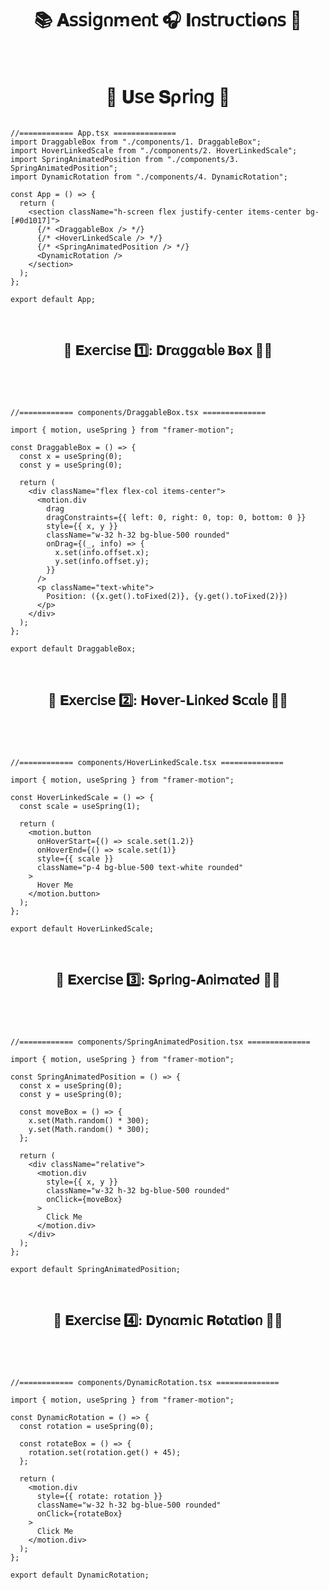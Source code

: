 <h1  align="center" >📚 𝐀𝗌𝗌𝗂𝗀𐓣ꭑ𝖾𐓣𝗍 🎧 𝚰𐓣𝗌𝗍𝗋υ𝖼𝗍𝗂ⱺ𐓣𝗌 🧋</h1>

<!-- Convert all the code from useMotionValue practice to use the useSpring hook instead -->

</br>

<h1  align="center" > 🍄 𝐔𝗌𝖾 𝐒ρ𝗋𝗂𐓣𝗀 🥠</h1>

```TSX

//============ App.tsx ============== 
import DraggableBox from "./components/1. DraggableBox";
import HoverLinkedScale from "./components/2. HoverLinkedScale";
import SpringAnimatedPosition from "./components/3. SpringAnimatedPosition";
import DynamicRotation from "./components/4. DynamicRotation";

const App = () => {
  return (
    <section className="h-screen flex justify-center items-center bg-[#0d1017]">
      {/* <DraggableBox /> */}
      {/* <HoverLinkedScale /> */}
      {/* <SpringAnimatedPosition /> */}
      <DynamicRotation />
    </section>
  );
};

export default App;

```

</br>

<h2  align="center" > 🕍 𝐄𝗑𝖾𝗋𝖼𝗂𝗌𝖾 1️⃣: 𝐃𝗋α𝗀𝗀αᑲᥣ𝖾 𝐁ⱺ𝗑 🏄‍♀️</h2>

<h1  align="center" > 

<img src="" width="" height=""/>

</h1>

```TSX

//============ components/DraggableBox.tsx ============== 

import { motion, useSpring } from "framer-motion";

const DraggableBox = () => {
  const x = useSpring(0);
  const y = useSpring(0);

  return (
    <div className="flex flex-col items-center">
      <motion.div
        drag
        dragConstraints={{ left: 0, right: 0, top: 0, bottom: 0 }}
        style={{ x, y }}
        className="w-32 h-32 bg-blue-500 rounded"
        onDrag={(_, info) => {
          x.set(info.offset.x);
          y.set(info.offset.y);
        }}
      />
      <p className="text-white">
        Position: ({x.get().toFixed(2)}, {y.get().toFixed(2)})
      </p>
    </div>
  );
};

export default DraggableBox;

```

</br>

<h2  align="center" > 🕍 𝐄𝗑𝖾𝗋𝖼𝗂𝗌𝖾 2️⃣: 𝐇ⱺ𝗏𝖾𝗋-𝐋𝗂𐓣𝗄𝖾ᑯ 𝐒𝖼αᥣ𝖾 🏄‍♀️</h2>

<h1  align="center" > 

<img src="" width="" height=""/>

</h1>

```TSX

//============ components/HoverLinkedScale.tsx ============== 

import { motion, useSpring } from "framer-motion";

const HoverLinkedScale = () => {
  const scale = useSpring(1);

  return (
    <motion.button
      onHoverStart={() => scale.set(1.2)}
      onHoverEnd={() => scale.set(1)}
      style={{ scale }}
      className="p-4 bg-blue-500 text-white rounded"
    >
      Hover Me
    </motion.button>
  );
};

export default HoverLinkedScale;

```

</br>

<h2  align="center" > 🕍 𝐄𝗑𝖾𝗋𝖼𝗂𝗌𝖾 3️⃣: 𝐒ρ𝗋𝗂𐓣𝗀-𝐀𐓣𝗂ꭑα𝗍𝖾ᑯ 🏄‍♀️</h2>

<h1  align="center" > 

<img src="" width="" height=""/>

</h1>

```TSX

//============ components/SpringAnimatedPosition.tsx ============== 

import { motion, useSpring } from "framer-motion";

const SpringAnimatedPosition = () => {
  const x = useSpring(0);
  const y = useSpring(0);

  const moveBox = () => {
    x.set(Math.random() * 300);
    y.set(Math.random() * 300);
  };

  return (
    <div className="relative">
      <motion.div
        style={{ x, y }}
        className="w-32 h-32 bg-blue-500 rounded"
        onClick={moveBox}
      >
        Click Me
      </motion.div>
    </div>
  );
};

export default SpringAnimatedPosition;

```

</br>

<h2  align="center" > 🕍 𝐄𝗑𝖾𝗋𝖼𝗂𝗌𝖾 4️⃣: 𝐃𝗒𐓣αꭑ𝗂𝖼 𝐑ⱺ𝗍α𝗍𝗂ⱺ𐓣 🏄‍♀️</h2>

<h1  align="center" > 

<img src="" width="" height=""/>

</h1>

```TSX

//============ components/DynamicRotation.tsx ============== 

import { motion, useSpring } from "framer-motion";

const DynamicRotation = () => {
  const rotation = useSpring(0);

  const rotateBox = () => {
    rotation.set(rotation.get() + 45);
  };

  return (
    <motion.div
      style={{ rotate: rotation }}
      className="w-32 h-32 bg-blue-500 rounded"
      onClick={rotateBox}
    >
      Click Me
    </motion.div>
  );
};

export default DynamicRotation;

```
